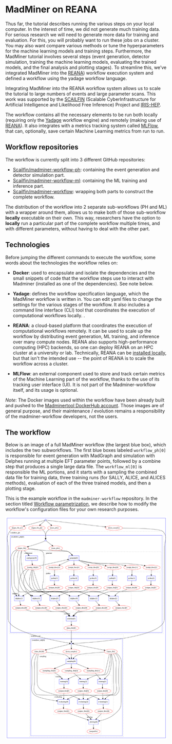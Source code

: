 # MadMiner on REANA

Thus far, the tutorial describes running the various steps on your local computer. In the interest of time, we did not generate much training data. For serious research we will need to generate more data for training and evaluation. For this, you will probably want to run these jobs on a cluster. You may also want compare various methods or tune the hyperparameters for the machine learning models and training steps. Furthermore, the MadMiner tutorial involves several steps (event generation, detector simulation, training the machine learning models, evaluating the trained models, and the final analysis and plotting stages). To streamline this, we’ve integrated MadMiner into the [REANA](https://reanahub.io/)) workflow execution system and defined a workflow using the yadage workflow language. 

Integrating MadMiner into the REANA workflow system allows us to scale the tutorial to large numbers of events and large parameter scans. This work was supported by the [SCAILFIN](https://scailfin.github.io) (Scalable CyberInfrastructure for Artificial Intelligence and Likelihood Free Inference) Project and [IRIS-HEP](https://iris-hep.org).

The workflow contains all the necessary elements to be run both locally (requiring only the [Yadage](https://yadage.readthedocs.io/en/latest/) workflow engine) and remotely (making use of [REANA](https://reanahub.io/)). It also integrates with a metrics tracking system called [MLFlow](https://mlflow.org/), that can, optionally, save certain Machine Learning metrics from run to run.

## Workflow repositories
The workflow is currently split into 3 different GitHub repositories:

  * [Scailfin/madminer-workflow-ph](https://github.com/scailfin/madminer-workflow-ph): containing the event generation and detector simulation part.
  * [Scailfin/madminer-workflow-ml](https://github.com/scailfin/madminer-workflow-ml): containing the ML training and inference part.
  * [Scailfin/madminer-workflow](https://github.com/scailfin/madminer-workflow): wrapping both parts to construct the complete workflow.

The distribution of the workflow into 2 separate sub-workflows (PH and ML) with a wrapper around them, allows us to make both of those sub-workflow **locally** executable on their own. This way, researchers have the option to **locally** run a particular part of the complete workflow multiple times, and with different parameters, without having to deal with the other part.

## Technologies
Before jumping the different commands to execute the workflow, some words about the technologies the workflow relies on:

 * **Docker**: used to encapsulate and isolate the dependencies and the small snippets of code that the workflow steps use to interact with Madminer (installed as one of the dependencies). See note below.  

 * **Yadage**: defines the workflow specification language, which the MadMiner workflow is written in. You can edit yaml files to change the settings for the various stages of the workflow. It also includes a command line interface (CLI) tool that coordinates the execution of computational workflows locally. . 

 * **REANA**: a cloud-based platform that coordinates the execution of computational workflows remotely. It can be used to scale up the workflow by distributing event generation, ML training, and inference over many compute nodes. REANA also supports high-performance computing (HPC) backends, so one can deploy REANA on an HPC cluster at a university or lab. Technically, REANA can be [installed locally](https://docs.reana.io/administration/deployment/deploying-locally/), but that isn't the intended use -- the point of REANA is to scale the workflow across a cluster.

 * **MLFlow**: an external component used to store and track certain metrics of the Machine Learning part of the workflow, thanks to the use of its tracking user interface (UI). It is not part of the Madminer-workflow itself, and its usage is optional.

*Note*: The Docker images used within the workflow have been already built and pushed to the [Madminertool DockerHub account](https://hub.docker.com/u/madminertool). Those images are of general purpose, and their maintenance / evolution remains a responsibility of the madminer-workflow developers, not the users.

## The workflow

Below is an image of a full MadMiner workflow (the largest blue box), which includes the two subworkflows. The first blue boxes labeled `workflow_ph[0]` is responsible for event generation with MadGraph and simulation with Delphes running at multiple EFT parameter points, followed by a combine step that produces a single large data file. The `workflow_ml[0]` is responsible the ML portions, and it starts with a sampling the combined data file for training data, three training runs (for SALLY, ALICE, and ALICES methods), evaluation of each of the three trained models, and then a plotting stage.

This is the example workflow in the `madminer-workflow` repository. In the section titled [Workflow parametrization](parametrization), we describe how to modify the workflow's configuration files for your own research purposes.

![image of the workflow](../images/workflow-all.png)